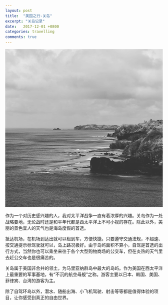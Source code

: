 ```yaml
---
layout: post
title:  "美国之行-关岛"
excerpt: "关岛记录"
date:   2017-12-01 +0800
categories: travelling
comments: true
---
```

![avatar](/img/guam.jpg)

作为一个对历史感兴趣的人，我对太平洋战争一直有着浓厚的兴趣。关岛作为一处战略要地，无论战时还是和平年代都是西太平洋上不可小视的存在。除此以外，美丽的景色宜人的天气也是海岛度假的首选。

抵达机场，在机场到达出就可以租到车，方便快捷。只要遵守交通法规，不超速、按交通提示标驾驶就可以，岛上路况极好。由于岛屿面积不算小，自驾是首选的出行方式，当然你也可以乘坐来往于各个大型购物商场的公交车，但在炎热的天气里去赶公交车也是很痛苦的。

关岛属于美国非合并的领土，为马里亚纳群岛中最大的岛屿。作为美国在西太平洋上最重要的军事基地，有“不沉的航空母舰”之称。游客主要以日本、韩国、美国、菲律宾、台湾的游客为主。

除了自驾环岛以外，潜水、随船出海、小飞机驾驶、射击等等都是值得体验的项目，让你感受到真正的自由世界。
